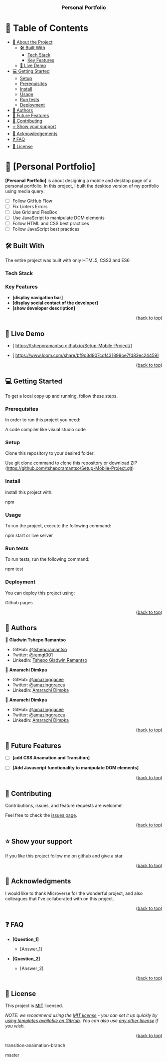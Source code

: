 <a name="readme-top"></a>

<div align="center">
<!-- 
  <img src="murple_logo.png" alt="logo" width="140"  height="auto" />
  <br/> -->

  <h3><b>Personal Portfolio</b></h3>

</div>

<!-- TABLE OF CONTENTS -->

# 📗 Table of Contents

- [📖 About the Project](#about-project)
  - [🛠 Built With](#built-with)
    - [Tech Stack](#tech-stack)
    - [Key Features](#key-features)
  - [🚀 Live Demo](#live-demo)
- [💻 Getting Started](#getting-started)
  - [Setup](#setup)
  - [Prerequisites](#prerequisites)
  - [Install](#install)
  - [Usage](#usage)
  - [Run tests](#run-tests)
  - [Deployment](#triangular_flag_on_post-deployment)
- [👥 Authors](#authors)
- [🔭 Future Features](#future-features)
- [🤝 Contributing](#contributing)
- [⭐️ Show your support](#support)
- [🙏 Acknowledgements](#acknowledgements)
- [❓ FAQ](#faq)
- [📝 License](#license)

<!-- PROJECT DESCRIPTION -->

# 📖 [Personal Portfolio] 



**[Personal Portfolio]** is about designing a mobile and desktop page of a personal portfolio.
 In this project, I built the desktop version of my portfolio using media query:
- [ ] Follow GitHub Flow
- [ ] Fix Linters Errors
- [ ] Use Grid and FlexBox
- [ ] Use JavaScript to manipulate DOM elements
- [ ] Follow HTML and CSS best practices
- [ ] Follow JavaScript best practices

## 🛠 Built With <a name="built-with"></a>
The entire project was built with only HTML5, CSS3 and ES6
### Tech Stack <a name="tech-stack"></a>

<!-- Features -->

### Key Features <a name="key-features"></a>

- **[display navigation bar]**
- **[display social contact of the developer]**
- **[show developer description]**

<p align="right">(<a href="#readme-top">back to top</a>)</p>

<!-- LIVE DEMO -->

## 🚀 Live Demo <a name="live-demo"></a>

- [ https://tsheporamantso.github.io/Setup-Mobile-Project/]

- [ https://www.loom.com/share/bf9d3d907cdf431899be7fd83ec24459]

<p align="right">(<a href="#readme-top">back to top</a>)</p>

<!-- GETTING STARTED -->

## 💻 Getting Started <a name="getting-started"></a>

To get a local copy up and running, follow these steps.

### Prerequisites

In order to run this project you need:

A code compiler like visual studio code
<!--
Example command:

```sh
 gem install rails
```
 -->

### Setup

Clone this repository to your desired folder: 

Use git clone command to clone this repository or download ZIP
(https://github.com/tsheporamantso/Setup-Mobile-Project.git)

<!--
Example commands:

```sh
  cd my-folder
  git clone git@github.com:myaccount/my-project.git
```
--->

### Install

Install this project with:

npm
<!--
Example command:

```sh
  cd my-project
  gem install
```
--->

### Usage

To run the project, execute the following command:

npm start or live server
<!--
Example command:

```sh
  rails server
```
--->

### Run tests

To run tests, run the following command:

npm test
<!--
Example command:

```sh
  bin/rails test test/models/article_test.rb
```
--->

### Deployment

You can deploy this project using: 

Github pages

<!--
Example:

```sh

```
 -->

<p align="right">(<a href="#readme-top">back to top</a>)</p>

<!-- AUTHORS -->

## 👥 Authors <a name="authors"></a>

👤 **Gladwin Tshepo Ramantso**

- GitHub: [@tsheporamantso](https://github.com/tsheporamantso)
- Twitter: [@ramgt001](https://twitter.com/home)
- LinkedIn: [Tshepo Gladwin Ramantso](https://www.linkedin.com/in/tshepo-ramantso-b6a35433/)

👤 **Amarachi Dimkpa**

- GitHub: [@amazinggacee](https://github.com/Amazinggracee)
- Twitter: [@amazinggraceu](https://twitter.com/amazinggraceu)
- LinkedIn: [Amarachi Dimpka](https://www.linkedin.com/in/amarachi-dimpka-070643183)

👤 **Amarachi Dimkpa**

- GitHub: [@amazinggacee](https://github.com/Amazinggracee)
- Twitter: [@amazinggraceu](https://twitter.com/amazinggraceu)
- LinkedIn: [Amarachi Dimpka](https://www.linkedin.com/in/amarachi-dimpka-070643183)

<p align="right">(<a href="#readme-top">back to top</a>)</p>

<!-- FUTURE FEATURES -->

## 🔭 Future Features <a name="future-features"></a>

- [ ] **[add CSS Anamation and Transition]**
- [ ] **[Add Javascript functionality to manipulate DOM elements]**


<p align="right">(<a href="#readme-top">back to top</a>)</p>

<!-- CONTRIBUTING -->

## 🤝 Contributing <a name="contributing"></a>

Contributions, issues, and feature requests are welcome!

Feel free to check the [issues page](../../issues/).

<p align="right">(<a href="#readme-top">back to top</a>)</p>

<!-- SUPPORT -->

## ⭐️ Show your support <a name="support"></a>

If you like this project follow me on github and give a star.

<p align="right">(<a href="#readme-top">back to top</a>)</p>

<!-- ACKNOWLEDGEMENTS -->

## 🙏 Acknowledgments <a name="acknowledgements"></a>

I would like to thank Microverse for the wonderful project, and also colleagues that I've collaborated with on this project.

<p align="right">(<a href="#readme-top">back to top</a>)</p>

<!-- FAQ (optional) -->

## ❓ FAQ <a name="faq"></a>

- **[Question_1]**

  - [Answer_1]

- **[Question_2]**

  - [Answer_2]

<p align="right">(<a href="#readme-top">back to top</a>)</p>

<!-- LICENSE -->

## 📝 License <a name="license"></a>

This project is [MIT](./LICENSE) licensed.

_NOTE: we recommend using the [MIT license](https://choosealicense.com/licenses/mit/) - you can set it up quickly by [using templates available on GitHub](https://docs.github.com/en/communities/setting-up-your-project-for-healthy-contributions/adding-a-license-to-a-repository). You can also use [any other license](https://choosealicense.com/licenses/) if you wish._

<p align="right">(<a href="#readme-top">back to top</a>)</p>
transition-anaimation-branch

master
